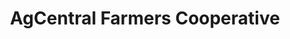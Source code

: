 ---
title: "AgCentral Farmers Cooperative"
url: /loudon/agcentral-farmers-cooperative/
shop: Eisenwaren
---